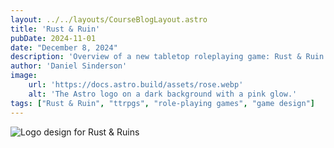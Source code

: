 ```yaml
---
layout: ../../layouts/CourseBlogLayout.astro
title: 'Rust & Ruin'
pubDate: 2024-11-01
date: "December 8, 2024"
description: 'Overview of a new tabletop roleplaying game: Rust & Ruin'
author: 'Daniel Sinderson'
image:
    url: 'https://docs.astro.build/assets/rose.webp'
    alt: 'The Astro logo on a dark background with a pink glow.'
tags: ["Rust & Ruin", "ttrpgs", "role-playing games", "game design"]
---
```




![Logo design for Rust & Ruins](/Rust&Ruin.Logo.webp "Logo design by Hunter Sharp")